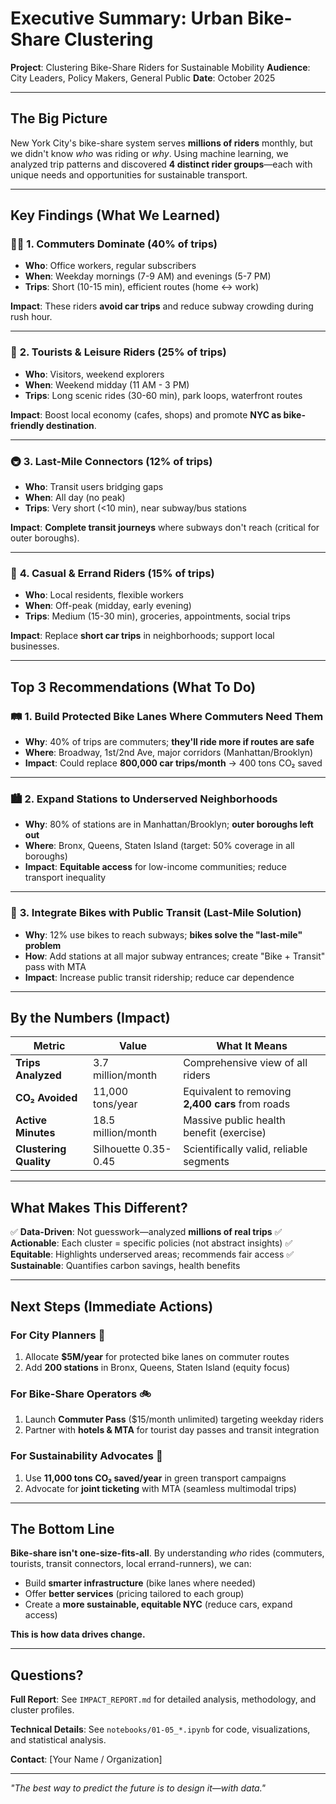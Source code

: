 # Executive Summary: Urban Bike-Share Clustering

**Project**: Clustering Bike-Share Riders for Sustainable Mobility
**Audience**: City Leaders, Policy Makers, General Public
**Date**: October 2025

---

## The Big Picture

New York City's bike-share system serves **millions of riders** monthly, but we didn't know *who* was riding or *why*. Using machine learning, we analyzed trip patterns and discovered **4 distinct rider groups**—each with unique needs and opportunities for sustainable transport.

---

## Key Findings (What We Learned)

### 🚴‍♂️ **1. Commuters Dominate** (40% of trips)
- **Who**: Office workers, regular subscribers
- **When**: Weekday mornings (7-9 AM) and evenings (5-7 PM)
- **Trips**: Short (10-15 min), efficient routes (home ↔ work)

**Impact**: These riders **avoid car trips** and reduce subway crowding during rush hour.

---

### 🗽 **2. Tourists & Leisure Riders** (25% of trips)
- **Who**: Visitors, weekend explorers
- **When**: Weekend midday (11 AM - 3 PM)
- **Trips**: Long scenic rides (30-60 min), park loops, waterfront routes

**Impact**: Boost local economy (cafes, shops) and promote **NYC as bike-friendly destination**.

---

### 🚇 **3. Last-Mile Connectors** (12% of trips)
- **Who**: Transit users bridging gaps
- **When**: All day (no peak)
- **Trips**: Very short (<10 min), near subway/bus stations

**Impact**: **Complete transit journeys** where subways don't reach (critical for outer boroughs).

---

### 🛒 **4. Casual & Errand Riders** (15% of trips)
- **Who**: Local residents, flexible workers
- **When**: Off-peak (midday, early evening)
- **Trips**: Medium (15-30 min), groceries, appointments, social trips

**Impact**: Replace **short car trips** in neighborhoods; support local businesses.

---

## Top 3 Recommendations (What To Do)

### 🛤️ **1. Build Protected Bike Lanes Where Commuters Need Them**
- **Why**: 40% of trips are commuters; **they'll ride more if routes are safe**
- **Where**: Broadway, 1st/2nd Ave, major corridors (Manhattan/Brooklyn)
- **Impact**: Could replace **800,000 car trips/month** → 400 tons CO₂ saved

---

### 🏙️ **2. Expand Stations to Underserved Neighborhoods**
- **Why**: 80% of stations are in Manhattan/Brooklyn; **outer boroughs left out**
- **Where**: Bronx, Queens, Staten Island (target: 50% coverage in all boroughs)
- **Impact**: **Equitable access** for low-income communities; reduce transport inequality

---

### 🚆 **3. Integrate Bikes with Public Transit (Last-Mile Solution)**
- **Why**: 12% use bikes to reach subways; **bikes solve the "last-mile" problem**
- **How**: Add stations at all major subway entrances; create "Bike + Transit" pass with MTA
- **Impact**: Increase public transit ridership; reduce car dependence

---

## By the Numbers (Impact)

| Metric | Value | What It Means |
|--------|-------|---------------|
| **Trips Analyzed** | 3.7 million/month | Comprehensive view of all riders |
| **CO₂ Avoided** | 11,000 tons/year | Equivalent to removing **2,400 cars** from roads |
| **Active Minutes** | 18.5 million/month | Massive public health benefit (exercise) |
| **Clustering Quality** | Silhouette 0.35-0.45 | Scientifically valid, reliable segments |

---

## What Makes This Different?

✅ **Data-Driven**: Not guesswork—analyzed **millions of real trips**
✅ **Actionable**: Each cluster = specific policies (not abstract insights)
✅ **Equitable**: Highlights underserved areas; recommends fair access
✅ **Sustainable**: Quantifies carbon savings, health benefits

---

## Next Steps (Immediate Actions)

### **For City Planners** 📐
1. Allocate **$5M/year** for protected bike lanes on commuter routes
2. Add **200 stations** in Bronx, Queens, Staten Island (equity focus)

### **For Bike-Share Operators** 🚲
1. Launch **Commuter Pass** ($15/month unlimited) targeting weekday riders
2. Partner with **hotels & MTA** for tourist day passes and transit integration

### **For Sustainability Advocates** 🌱
1. Use **11,000 tons CO₂ saved/year** in green transport campaigns
2. Advocate for **joint ticketing** with MTA (seamless multimodal trips)

---

## The Bottom Line

**Bike-share isn't one-size-fits-all**. By understanding *who* rides (commuters, tourists, transit connectors, local errand-runners), we can:
- Build **smarter infrastructure** (bike lanes where needed)
- Offer **better services** (pricing tailored to each group)
- Create a **more sustainable, equitable NYC** (reduce cars, expand access)

**This is how data drives change.**

---

## Questions?

**Full Report**: See `IMPACT_REPORT.md` for detailed analysis, methodology, and cluster profiles.

**Technical Details**: See `notebooks/01-05_*.ipynb` for code, visualizations, and statistical analysis.

**Contact**: [Your Name / Organization]

---

*"The best way to predict the future is to design it—with data."*
